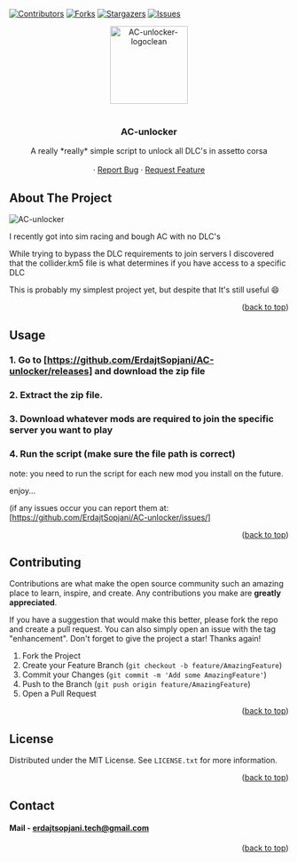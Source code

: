  <a name="readme-top"></a>


<!-- PROJECT SHIELDS -->
<!--
*** I'm using markdown "reference style" links for readability.
*** Reference links are enclosed in brackets [ ] instead of parentheses ( ).
*** See the bottom of this document for the declaration of the reference variables
*** for contributors-url, forks-url, etc. This is an optional, concise syntax you may use.
*** https://www.markdownguide.org/basic-syntax/#reference-style-links
-->
[![Contributors][contributors-shield]][contributors-url]
[![Forks][forks-shield]][forks-url]
[![Stargazers][stars-shield]][stars-url]
[![Issues][issues-shield]][issues-url]


<!-- PROJECT LOGO -->
<div align="center">
    <img src="https://github.com/user-attachments/assets/fcd92ffe-2ad9-4a3e-929f-29803615317d" width="140" height="140" alt="AC-unlocker-logoclean">
</div>

<br />
<div align="center">

  <h3 align="center">AC-unlocker</h3>

  <p align="center">
    A really *really* simple script to unlock all DLC's in assetto corsa
    <br />
    <br />
    ·
    <a href="https://github.com/ErdajtSopjani/AC-unlocker/issues">Report Bug</a>
    ·
    <a href="https://github.com/ErdajtSopjani/AC-unlocker/issues">Request Feature</a>
  </p>
</div>


<!-- ABOUT THE PROJECT -->
## About The Project

![AC-unlocker](https://github.com/ErdajtSopjani/AC-unlocker/assets/120386306/9d13a553-fb82-4b4f-9650-0a7d5152d644)

I recently got into sim racing and bough AC with no DLC's

While trying to bypass the DLC requirements to join servers I discovered that the collider.km5 file is what determines if you have access to a specific DLC

This is probably my simplest project yet, but despite that It's still useful :smile:


<p align="right">(<a href="#readme-top">back to top</a>)</p>



<!-- USAGE EXAMPLES -->
## Usage

### 1. Go to [https://github.com/ErdajtSopjani/AC-unlocker/releases] and download the zip file
### 2. Extract the zip file.
### 3. Download whatever mods are required to join the specific server you want to play
### 4. Run the script (make sure the file path is correct)

note: you need to run the script for each new mod you install on the future.

enjoy...

(if any issues occur you can report them at: [https://github.com/ErdajtSopjani/AC-unlocker/issues/]
<br>


<p align="right">(<a href="#readme-top">back to top</a>)</p>





<!-- CONTRIBUTING -->
## Contributing

Contributions are what make the open source community such an amazing place to learn, inspire, and create. Any contributions you make are **greatly appreciated**.

If you have a suggestion that would make this better, please fork the repo and create a pull request. You can also simply open an issue with the tag "enhancement".
Don't forget to give the project a star! Thanks again!

1. Fork the Project
2. Create your Feature Branch (`git checkout -b feature/AmazingFeature`)
3. Commit your Changes (`git commit -m 'Add some AmazingFeature'`)
4. Push to the Branch (`git push origin feature/AmazingFeature`)
5. Open a Pull Request

<p align="right">(<a href="#readme-top">back to top</a>)</p>



<!-- LICENSE -->
## License

Distributed under the MIT License. See `LICENSE.txt` for more information.

<p align="right">(<a href="#readme-top">back to top</a>)</p>



<!-- CONTACT -->
## Contact

#### Mail - erdajtsopjani.tech@gmail.com


<p align="right">(<a href="#readme-top">back to top</a>)</p>






<!-- MARKDOWN LINKS & IMAGES -->
<!-- https://www.markdownguide.org/basic-syntax/#reference-style-links -->
[contributors-shield]: https://img.shields.io/github/contributors/ErdajtSopjani/AC-unlocker.svg?style=for-the-badge
[contributors-url]: https://github.com/ErdajtSopjani/AC-unlocker/graphs/contributors
[forks-shield]: https://img.shields.io/github/forks/ErdajtSopjani/AC-unlocker.svg?style=for-the-badge
[forks-url]: https://github.com/ErdajtSopjani/AC-unlocker/network/members
[stars-shield]: https://img.shields.io/github/stars/ErdajtSopjani/AC-unlocker.svg?style=for-the-badge
[stars-url]: https://github.com/ErdajtSopjani/AC-unlocker/stargazers
[issues-shield]: https://img.shields.io/github/issues/ErdajtSopjani/AC-unlocker.svg?style=for-the-badge
[issues-url]: https://github.com/ErdajtSopjani/AC-unlocker/issues
[license-shield]: https://img.shields.io/github/license/ErdajtSopjani/AC-unlocker.svg?style=for-the-badge
[license-url]: https://github.com/ErdajtSopjani/AC-unlocker/blob/master/LICENSE.txt

